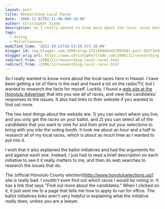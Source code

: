 ```yaml
---
layout: post
title: Researching Local Races
date: '2008-11-01T01:11:00.000-10:00'
author: Christopher Slade
description: So I really wanted to know more about the local races here in Hawaii.  I have been getting a lot of fliers in the mail and heard a lot on the radio/TV, but I wanted to research the facts for myself.  Luckily, I found a web site at the Honolulu Advertiser that lets you see all of races, and view the candidates' responses to the issues.  It also had links to their website if you wanted to find out more.
tags: 
  - Voting 
  - Miscellaneous
modified_time: '2011-10-21T10:53:50.572-10:00'
blogger_id: tag:blogger.com,1999:blog-2721499664417059501.post-5637284854656648986
blogger_orig_url: https://www.christopherslade.com/2008/11/researching-local-races.html
redirect_from: /2008/11/researching-local-races.html
redirect_from: /2008/11/researching-local-races.html
---
```


So I really wanted to know more about the local races here in Hawaii.  I have been getting a lot of fliers in the mail and heard a lot on the radio/TV, but I wanted to research the facts for myself.  Luckily, I found a [web site at the Honolulu Advertiser](http://the.honoluluadvertiser.com/cifw/election08/) that lets you see all of races, and view the candidates' responses to the issues.  It also had links to their website if you wanted to find out more.

The two best things about the website are: 1)  you can select where you live, and you only get the races on your ballot, and 2) you can select all of the candidates that you want to vote for and then print out your selections to bring with you into the voting booth.  It took me about an hour and a half to research all of my local races, which is about as much time as I wanted to put into it.

I wish that it also explained the ballot initiatives and had the arguments for and against each one.  Instead, I just had to read a brief description on each initiative to see it it really matters to me, and then do web searches to research the issues that do.

The (official Honolulu County election)[http://www.honoluluelections.us/] site is really bad.  I couldn't even find out which races I would be voting in.  It has a link that says "Find out more about the candidates."  When I clicked on it, it just sent me to a page that tells me how to apply to run for office.  The ballot initiatives links aren't very helpful in explaining what the initiative really does, unless you are a lawyer.